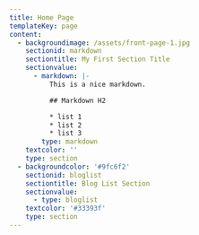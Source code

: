 ```yaml
---
title: Home Page
templateKey: page
content:
  - backgroundimage: /assets/front-page-1.jpg
    sectionid: markdown
    sectiontitle: My First Section Title
    sectionvalue:
      - markdown: |-
          This is a nice markdown.

          ## Markdown H2

          * list 1
          * list 2
          * list 3
        type: markdown
    textcolor: ''
    type: section
  - backgroundcolor: '#9fc6f2'
    sectionid: bloglist
    sectiontitle: Blog List Section
    sectionvalue:
      - type: bloglist
    textcolor: '#33393f'
    type: section
---
```


